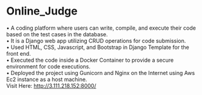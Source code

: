 # Online_Judge
• A coding platform where users can write, compile, and execute their code based on the test cases in the database. <br />
• It is a Django web app utilizing CRUD operations for code submission. <br />
• Used HTML, CSS, Javascript, and Bootstrap in Django Template for the front end. <br />
• Executed the code inside a Docker Container to provide a secure environment for code executions. <br />
• Deployed the project using Gunicorn and Nginx on the Internet using Aws Ec2 instance as a host machine. <br />
Visit Here: http://3.111.218.152:8000/
